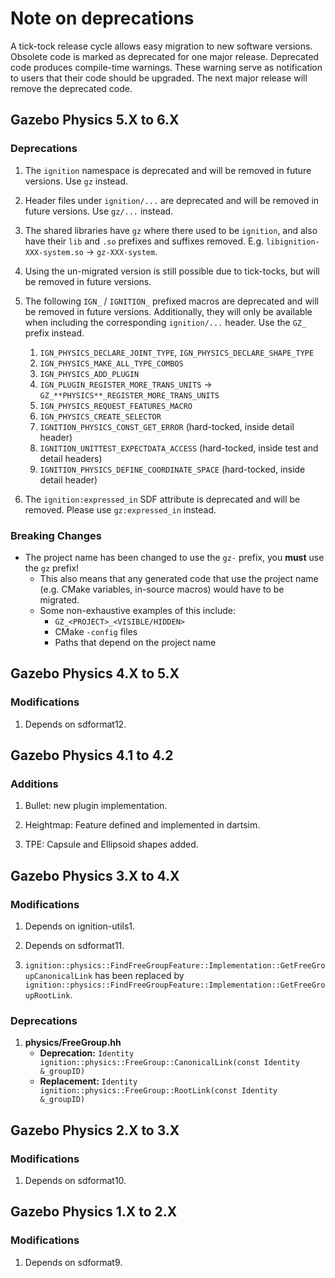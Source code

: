 # Note on deprecations
A tick-tock release cycle allows easy migration to new software versions.
Obsolete code is marked as deprecated for one major release.
Deprecated code produces compile-time warnings. These warning serve as
notification to users that their code should be upgraded. The next major
release will remove the deprecated code.

## Gazebo Physics 5.X to 6.X

### Deprecations

1. The `ignition` namespace is deprecated and will be removed in future versions.  Use `gz` instead.

1. Header files under `ignition/...` are deprecated and will be removed in future versions.
   Use `gz/...` instead.

1. The shared libraries have `gz` where there used to be `ignition`, and also have their `lib` and `.so` prefixes and suffixes removed.
  E.g. `libignition-XXX-system.so` -> `gz-XXX-system`.
  1. Using the un-migrated version is still possible due to tick-tocks, but will be removed in future versions.

1. The following `IGN_` / `IGNITION_` prefixed macros are deprecated and will be removed in future versions.
   Additionally, they will only be available when including the corresponding `ignition/...` header.
   Use the `GZ_` prefix instead.
   1. `IGN_PHYSICS_DECLARE_JOINT_TYPE`, `IGN_PHYSICS_DECLARE_SHAPE_TYPE`
   1. `IGN_PHYSICS_MAKE_ALL_TYPE_COMBOS`
   1. `IGN_PHYSICS_ADD_PLUGIN`
   1. `IGN_PLUGIN_REGISTER_MORE_TRANS_UNITS` -> `GZ_**PHYSICS**_REGISTER_MORE_TRANS_UNITS`
   1. `IGN_PHYSICS_REQUEST_FEATURES_MACRO`
   1. `IGN_PHYSICS_CREATE_SELECTOR`
   1. `IGNITION_PHYSICS_CONST_GET_ERROR` (hard-tocked, inside detail header)
   1. `IGNITION_UNITTEST_EXPECTDATA_ACCESS` (hard-tocked, inside test and detail headers)
   1. `IGNITION_PHYSICS_DEFINE_COORDINATE_SPACE` (hard-tocked, inside detail header)
1. The `ignition:expressed_in` SDF attribute is deprecated and will be removed.
   Please use `gz:expressed_in` instead.

### Breaking Changes

* The project name has been changed to use the `gz-` prefix, you **must** use the `gz` prefix!
  * This also means that any generated code that use the project name (e.g. CMake variables, in-source macros) would have to be migrated.
  * Some non-exhaustive examples of this include:
    * `GZ_<PROJECT>_<VISIBLE/HIDDEN>`
    * CMake `-config` files
    * Paths that depend on the project name

## Gazebo Physics 4.X to 5.X

### Modifications

1. Depends on sdformat12.

## Gazebo Physics 4.1 to 4.2

### Additions

1. Bullet: new plugin implementation.

1. Heightmap: Feature defined and implemented in dartsim.

1. TPE: Capsule and Ellipsoid shapes added.

## Gazebo Physics 3.X to 4.X

### Modifications

1. Depends on ignition-utils1.

1. Depends on sdformat11.

1. `ignition::physics::FindFreeGroupFeature::Implementation::GetFreeGroupCanonicalLink`
   has been replaced by `ignition::physics::FindFreeGroupFeature::Implementation::GetFreeGroupRootLink`.

### Deprecations

1. **physics/FreeGroup.hh**
    + **Deprecation:** `Identity ignition::physics::FreeGroup::CanonicalLink(const Identity &_groupID)`
    + **Replacement:** `Identity ignition::physics::FreeGroup::RootLink(const Identity &_groupID)`

## Gazebo Physics 2.X to 3.X

### Modifications

1. Depends on sdformat10.

## Gazebo Physics 1.X to 2.X

### Modifications

1. Depends on sdformat9.
